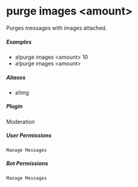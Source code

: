 # purge images &lt;amount&gt;

Purges messages with images attached.
			

##### Examples

* a!purge images &lt;amount&gt; 10
* a!purge images &lt;amount&gt; 


##### Aliases

* a!img


##### Plugin
Moderation


##### User Permissions
`Manage Messages`


##### Bot Permissions
`Manage Messages`